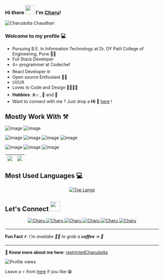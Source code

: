 ### Hi there <img src="https://raw.githubusercontent.com/MartinHeinz/MartinHeinz/master/wave.gif" width="30px"> I'm [Charu](https://github.com/restrictedCodex)!

![Charudutta Chaudhari](https://i.imgur.com/5Z4BLKr.png)

### Welcome to my profile 💻

- Pursuing B.E. In Information Technology at Dr. DY Patil College of Engineering, Pune 👨‍💻
- Full Stack Developer
- 4⭐ programmer at Codechef
- React Developer 🌐
- Open source Enthusiast 👨‍💻
- UI/UX
- Loves to Code and Design 👨‍💻👨‍🎨
- **Hobbies**: ⛹️‍♂️ , 🎨 and 📕
- Want to connect with me ? Just drop a **Hi** 👋 [here](https://www.linkedin.com/in/charudutta-chaudhari-a980661a0/) !

## Mostly Work With ⚒

![image](https://img.shields.io/badge/C%2B%2B-00599C?style=for-the-badge&logo=c%2B%2B&logoColor=white)
![image](https://img.shields.io/badge/JavaScript-F7DF1E?style=for-the-badge&logo=javascript&logoColor=black)

![image](https://img.shields.io/badge/React-20232A?style=for-the-badge&logo=react&logoColor=61DAFB)
![image](https://img.shields.io/badge/Node.js-339933?style=for-the-badge&logo=nodedotjs&logoColor=white)
![image](https://img.shields.io/badge/Express.js-000000?style=for-the-badge&logo=express&logoColor=white)
![image](https://img.shields.io/badge/MongoDB-4EA94B?style=for-the-badge&logo=mongodb&logoColor=white)

![image](https://img.shields.io/badge/Visual_Studio_Code-0078D4?style=for-the-badge&logo=visual%20studio%20code&logoColor=white)
![image](https://img.shields.io/badge/Figma-F24E1E?style=for-the-badge&logo=figma&logoColor=white)
![image](https://img.shields.io/badge/Adobe%20Illustrator-FF9A00?style=for-the-badge&logo=adobe%20illustrator&logoColor=white)

| <img src="https://github-readme-stats.vercel.app/api?username=restrictedCodex&&show_icons=true&count_private=true&include_all_commits=true"/> | <img src="https://github-readme-streak-stats.herokuapp.com/?user=restrictedCodex"/> |
| --------------------------------------------------------------------------------------------------------------------------------------------- | ----------------------------------------------------------------------------------- |

## Most Used Languages 💻
<div align='center'>
 
[![Top Langs](https://github-readme-stats.vercel.app/api/top-langs/?username=restrictedCodex)](https://github.com/restrictedCodex)

</div>

## Let's Connect <img src="https://raw.githubusercontent.com/ShahriarShafin/ShahriarShafin/main/Assets/handshake.gif" height="32px">

<div align="center">
 <a href="https://www.linkedin.com/in/charudutta-chaudhari-a980661a0/" target="_blank">
<img src=https://img.shields.io/badge/linkedin-%231E77B5.svg?&style=for-the-badge&logo=linkedin&logoColor=white alt=Charu linkedin style="margin-bottom: 5px;" />
</a>
  
 <a href="https://github.com/restrictedCodex" target="_blank">
<img src=https://img.shields.io/badge/GitHub-100000?style=for-the-badge&logo=github&logoColor=white alt=Charu GitHub style="margin-bottom: 5px;" />
</a>
  
 <a href="https://twitter.com/restrictedcharu" target="_blank">
<img src=https://img.shields.io/badge/twitter-%2300acee.svg?&style=for-the-badge&logo=twitter&logoColor=white alt=Charu twitter style="margin-bottom: 5px;" />
</a>

<a href="mailto:restrictedcharudutta@gmail.com" target="_blank">
<img src=https://img.shields.io/badge/Gmail-D14836?style=for-the-badge&logo=gmail&logoColor=white" alt=Charu gmail style="margin-bottom: 5px;" />
</a>

<a href="https://www.instagram.com/restrictedcharudutta/" target="_blank">
<img src=https://img.shields.io/badge/Instagram-E4405F?style=for-the-badge&logo=instagram&logoColor=white alt=Charu Instagram style="margin-bottom: 5px;" />
</a>
                                                                                                                                                 
<a href="https://leetcode.com/restrictedcharudutta/" target="_blank">
<img src=https://img.shields.io/badge/-LeetCode-FFA116?style=for-the-badge&logo=LeetCode&logoColor=black alt=Charu Facebook style="margin-bottom: 5px;" />
</a>

</div>

---

**Fun Fact ⚡**: _I'm availabe 🙋‍♂️ to grab a **coffee** ☕ 🙊_

---

**🔗 Know more about me here**: [restrictedCharudutta](https://restrictedcharudutta.netlify.app)

![Profile views](https://gpvc.arturio.dev/restrictedCodex)

Leave a ⭐ from [here](https://github.com/restrictedCodex/restrictedCodex) if you like 😁